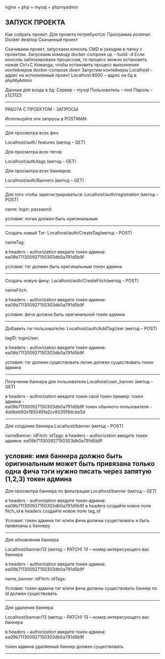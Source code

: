 nginx + php + mysql + phpmyadmin

ЗАПУСК ПРОЕКТА
---------------------------------------------------------------------------------
Как собрать проект:
Для проекта потребуются:
Программа postman
Docker desktop
Скачанный проект

Скачиваем проект, запускаем консоль CMD и заходим в папку с проектом.
Запускаем команду
docker-compose up --build -d
Если консоль заблокирована процессом, то процесс можно остановить нажав Ctrl+C
Команда, чтобы остановить процесс выполнения контейнеров docker-compose down
Запустим контейнеры
Localhost – адрес на исполняемый проект
Localhost:8000 – адрес на бд в phpMyAdmin

Данные для входа в бд:
Сервер – mysql
Пользователь – root
Пароль – s123123

-----------------------------------------------------------------------------------

РАБОТА С ПРОЕКТОМ - ЗАПРОСЫ

Используйте эти запросы в POSTMAN:

-----------------------------------------------------------------------------------

Для просмотра всех фич:

Localhost/auth/ features (метод – GET)

Для просмотра всех тегов:

Localhost/auth/tags (метод – GET)

Для просмотра всех баннеров:

Localhost/auth/Banners (метод – GET)

-----------------------------------------------------------------------------------

Для того чтобы зарегистрироваться:
Localhost/auth/registration (метод – POST)

name:
login:
password:

условия:
логин должен быть оригинальным

-----------------------------------------------------------------------------------

Создать новый Тэг:
Localhost/auth/CreateTag(метод – POST)

nameTag:

в headers - authorization введите токен админа: ea09b711300927150303db0a791d5b9f

условия:
тэг должен быть оригинальным 
токен админа

-----------------------------------------------------------------------------------

Создать новую фичу:
Localhost/auth/CreateFitch(метод – POST)

nameFitch:

в headers - authorization введите токен админа: ea09b711300927150303db0a791d5b9f

условия:
фича должна быть оригинальной
токен админа

-----------------------------------------------------------------------------------

Добавить тэг пользователю:
Localhost/auth/AddTagUser (метод – POST)

tagID:
loginUser:

в headers - authorization введите токен админа: ea09b711300927150303db0a791d5b9f

условия:
тэг должен существовать
логин должен существовать
токен админа

-----------------------------------------------------------------------------------
Получение баннера для пользователя
Localhost/user_banner (метод – GET)

в headers - authorization введите токен свой токен
пример:
токен админа -  
ea09b711300927150303db0a791d5b9f
токен обычного пользователя -  
4ddbeb92e185045fa2cc6035f9dcbe5d


-----------------------------------------------------------------------------------

Для создания баннера
Localhost/banner (метод – POST)

nameBanner:
idFitch:
idTags:
в headers - authorization введите токен админа: ea09b711300927150303db0a791d5b9f

условия:
имя баннера должно быть оригинальным
может быть привязана только одна фича
тэги нужно писать через запятую (1,2,3)
токен админа
-----------------------------------------------------------------------------------
Для просмотра баннера по фильтрации
Localhost/banner (метод – GET)

в headers - authorization введите токен админа: ea09b711300927150303db0a791d5b9f
в headers создайте новое поле fitch_id
в headers создайте новое поле tag_id

Условия:
токен админа
тэг и/или фича должны существовать и быть привязаны к баннеру

-----------------------------------------------------------------------------------
Для обновления баннера

Localhost/banner/13 (метод – PATCH) 13 – номер интересующего вас баннера

в headers - authorization введите токен админа: ea09b711300927150303db0a791d5b9f


name_banner:
idFitch:
idTags:

Условия:
токен админа
тэг и/или фича должны существовать 
баннер по id должен существовать

-----------------------------------------------------------------------------------

Для удаления баннера

Localhost/banner/13 (метод – PATCH) 13 – номер интересующего вас баннера

в headers - authorization введите токен админа: ea09b711300927150303db0a791d5b9f

токен админа
удаляемый баннер должен существовать


-----------------------------------------------------------------------------------